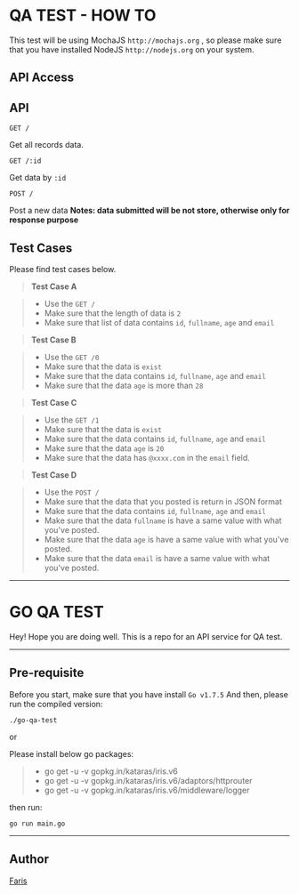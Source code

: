 QA TEST - HOW TO
===================

This test will be using MochaJS `http://mochajs.org` , so please make sure that you have installed NodeJS `http://nodejs.org` on your system.

API Access
-------------------



API 
-------------------

`GET /`

Get all records data.

`GET /:id`

Get data by `:id`

`POST /`

Post a new data 
**Notes: data submitted will be not store, otherwise only for response purpose**

Test Cases
-------------------

Please find test cases below.

> **Test Case A**

> - Use the `GET /`
> - Make sure that the length of data is `2`
> - Make sure that list of data contains `id`, `fullname`, `age` and `email`

> **Test Case B**

> - Use the `GET /0`
> - Make sure that the data is `exist`
> - Make sure that the data contains `id`, `fullname`, `age` and `email`
> - Make sure that the data `age` is more than `28`

> **Test Case C**

> - Use the `GET /1`
> - Make sure that the data is `exist`
> - Make sure that the data contains `id`, `fullname`, `age` and `email`
> - Make sure that the data `age` is `20`
> - Make sure that the data has `@xxxx.com` in the `email` field.

> **Test Case D**

> - Use the `POST /`
> - Make sure that the data that you posted is return in JSON format
> - Make sure that the data contains `id`, `fullname`, `age` and `email`
> - Make sure that the data `fullname` is have a same value with what you've posted.
> - Make sure that the data `age` is have a same value with what you've posted.
> - Make sure that the data `email` is have a same value with what you've posted.

----------------------------------------


GO QA TEST
===================

Hey! Hope you are doing well. This is a repo for an API service for QA test.

----------

Pre-requisite
-------------

Before you start, make sure that you have install `Go v1.7.5` 
And then, please run the compiled version:

`./go-qa-test` 

or 

Please install below go packages:

> - go get -u -v gopkg.in/kataras/iris.v6
> - go get -u -v gopkg.in/kataras/iris.v6/adaptors/httprouter
> - go get -u -v gopkg.in/kataras/iris.v6/middleware/logger

then run:

`go run main.go`

----------

Author
---------

[Faris](faris@amartha.com)